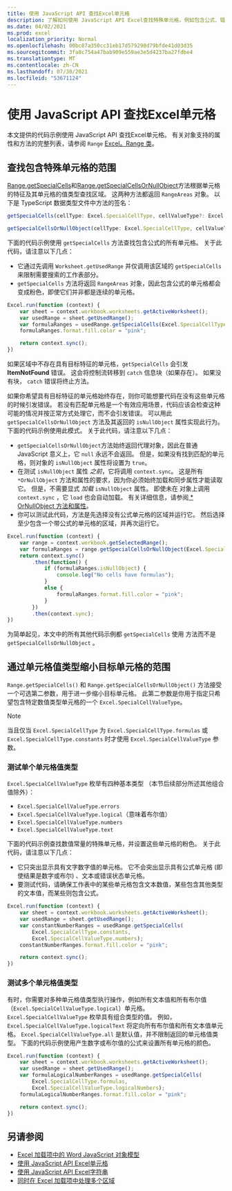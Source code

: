 ```yaml
---
title: 使用 JavaScript API 查找Excel单元格
description: 了解如何使用 JavaScript API Excel查找特殊单元格，例如包含公式、错误或数字的单元格。
ms.date: 04/02/2021
ms.prod: excel
localization_priority: Normal
ms.openlocfilehash: 00bc87a350cc31eb17d579298d79bfde41d03d35
ms.sourcegitcommit: 3fa8c754a47bab909e559ae3e5d4237ba27fdbe4
ms.translationtype: MT
ms.contentlocale: zh-CN
ms.lasthandoff: 07/30/2021
ms.locfileid: "53671124"
---
```

# <a name="find-special-cells-within-a-range-using-the-excel-javascript-api"></a>使用 JavaScript API 查找Excel单元格

本文提供的代码示例使用 JavaScript API 查找Excel单元格。 有关对象支持的属性和方法的完整列表，请参阅 `Range` [Excel。Range 类](/javascript/api/excel/excel.range)。

## <a name="find-ranges-with-special-cells"></a>查找包含特殊单元格的范围

[Range.getSpecialCells](/javascript/api/excel/excel.range#getSpecialCells_cellType__cellValueType_)和[Range.getSpecialCellsOrNullObject](/javascript/api/excel/excel.range#getSpecialCellsOrNullObject_cellType__cellValueType_)方法根据单元格的特征及其单元格的值类型查找区域。 这两种方法都返回 `RangeAreas` 对象。 以下是 TypeScript 数据类型文件中方法的签名：

```typescript
getSpecialCells(cellType: Excel.SpecialCellType, cellValueType?: Excel.SpecialCellValueType): Excel.RangeAreas;
```

```typescript
getSpecialCellsOrNullObject(cellType: Excel.SpecialCellType, cellValueType?: Excel.SpecialCellValueType): Excel.RangeAreas;
```

下面的代码示例使用 `getSpecialCells` 方法查找包含公式的所有单元格。 关于此代码，请注意以下几点：

- 它通过先调用 `Worksheet.getUsedRange` 并仅调用该区域的 `getSpecialCells` 来限制需要搜索的工作表部分。
- `getSpecialCells` 方法将返回 `RangeAreas` 对象，因此包含公式的单元格都会变成粉色，即使它们并非都是连续的单元格。

```js
Excel.run(function (context) {
    var sheet = context.workbook.worksheets.getActiveWorksheet();
    var usedRange = sheet.getUsedRange();
    var formulaRanges = usedRange.getSpecialCells(Excel.SpecialCellType.formulas);
    formulaRanges.format.fill.color = "pink";

    return context.sync();
})
```

如果区域中不存在具有目标特征的单元格，`getSpecialCells` 会引发 **ItemNotFound** 错误。 这会将控制流转移到 `catch` 信息块（如果存在）。 如果没有块， `catch` 错误将终止方法。

如果你希望具有目标特征的单元格始终存在，则你可能想要代码在没有这些单元格的时候引发错误。 若没有匹配单元格是一个有效应用场景，代码应该会检查这种可能的情况并按正常方式处理它，而不会引发错误。 可以用此 `getSpecialCellsOrNullObject` 方法及其返回的 `isNullObject` 属性实现此行为。 下面的代码示例使用此模式。 关于此代码，请注意以下几点：

- `getSpecialCellsOrNullObject`方法始终返回代理对象，因此在普通 JavaScript 意义上，它 `null` 永远不会返回。 但是，如果没有找到匹配的单元格，则对象的 `isNullObject` 属性将设置为 `true`。
- 在测试 `isNullObject` 属性 *之前*，它将调用 `context.sync`。 这是所有 `*OrNullObject` 方法和属性的要求，因为你必须始终加载和同步属性才能读取它。 但是，不需要显式 *加载* `isNullObject` 属性。 即使未在 对象上调用 `context.sync` ，它 `load` 也会自动加载。 有关详细信息，请参阅[ \* OrNullObject 方法和属性](../develop/application-specific-api-model.md#ornullobject-methods-and-properties)。
- 你可以测试此代码，方法是先选择没有公式单元格的区域并运行它。 然后选择至少包含一个带公式的单元格的区域，并再次运行它。

```js
Excel.run(function (context) {
    var range = context.workbook.getSelectedRange();
    var formulaRanges = range.getSpecialCellsOrNullObject(Excel.SpecialCellType.formulas);
    return context.sync()
        .then(function() {
            if (formulaRanges.isNullObject) {
                console.log("No cells have formulas");
            }
            else {
                formulaRanges.format.fill.color = "pink";
            }
        })
        .then(context.sync);
})
```

为简单起见，本文中的所有其他代码示例都 `getSpecialCells` 使用 方法而不是  `getSpecialCellsOrNullObject` 。

## <a name="narrow-the-target-cells-with-cell-value-types"></a>通过单元格值类型缩小目标单元格的范围

`Range.getSpecialCells()` 和 `Range.getSpecialCellsOrNullObject()` 方法接受一个可选第二参数，用于进一步缩小目标单元格。 此第二参数是你用于指定只希望包含特定数值类型单元格的一个 `Excel.SpecialCellValueType`。

> [!NOTE]
> 当且仅当 `Excel.SpecialCellType` 为 `Excel.SpecialCellType.formulas` 或 `Excel.SpecialCellType.constants` 时才使用 `Excel.SpecialCellValueType` 参数。

### <a name="test-for-a-single-cell-value-type"></a>测试单个单元格值类型

`Excel.SpecialCellValueType` 枚举有四种基本类型 （本节后续部分所述其他组合值除外）：

- `Excel.SpecialCellValueType.errors`
- `Excel.SpecialCellValueType.logical`（意味着布尔值）
- `Excel.SpecialCellValueType.numbers`
- `Excel.SpecialCellValueType.text`

下面的代码示例查找数值常量的特殊单元格，并设置这些单元格的粉色。 关于此代码，请注意以下几点：

- 它只突出显示具有文字数字值的单元格。 它不会突出显示具有公式单元格 (即使结果是数字或布尔) 、文本或错误状态单元格。
- 要测试代码，请确保工作表中的某些单元格包含文本数值，某些包含其他类型的文本值，而某些则包含公式。

```js
Excel.run(function (context) {
    var sheet = context.workbook.worksheets.getActiveWorksheet();
    var usedRange = sheet.getUsedRange();
    var constantNumberRanges = usedRange.getSpecialCells(
        Excel.SpecialCellType.constants,
        Excel.SpecialCellValueType.numbers);
    constantNumberRanges.format.fill.color = "pink";

    return context.sync();
})
```

### <a name="test-for-multiple-cell-value-types"></a>测试多个单元格值类型

有时，你需要对多种单元格值类型执行操作，例如所有文本值和所有布尔值（`Excel.SpecialCellValueType.logical`）单元格。 `Excel.SpecialCellValueType` 枚举具有组合类型的值。 例如，`Excel.SpecialCellValueType.logicalText` 将定向所有布尔值和所有文本值单元格。 `Excel.SpecialCellValueType.all` 是默认值，并不限制返回的单元格值类型。 下面的代码示例使用产生数字或布尔值的公式来设置所有单元格的颜色。

```js
Excel.run(function (context) {
    var sheet = context.workbook.worksheets.getActiveWorksheet();
    var usedRange = sheet.getUsedRange();
    var formulaLogicalNumberRanges = usedRange.getSpecialCells(
        Excel.SpecialCellType.formulas,
        Excel.SpecialCellValueType.logicalNumbers);
    formulaLogicalNumberRanges.format.fill.color = "pink";

    return context.sync();
})
```

## <a name="see-also"></a>另请参阅

- [Excel 加载项中的 Word JavaScript 对象模型](excel-add-ins-core-concepts.md)
- [使用 JavaScript API Excel单元格](excel-add-ins-cells.md)
- [使用 JavaScript API Excel字符串](excel-add-ins-ranges-string-match.md)
- [ 同时在 Excel 加载项中处理多个区域 ](excel-add-ins-multiple-ranges.md)
